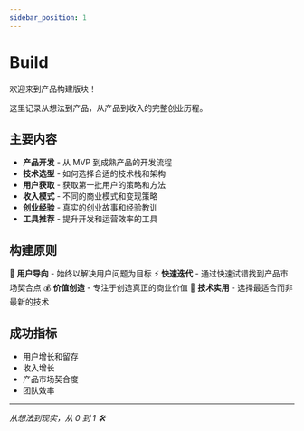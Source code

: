 ```yaml
---
sidebar_position: 1
---
```


# Build

欢迎来到产品构建版块！

这里记录从想法到产品，从产品到收入的完整创业历程。

## 主要内容

- **产品开发** - 从 MVP 到成熟产品的开发流程
- **技术选型** - 如何选择合适的技术栈和架构
- **用户获取** - 获取第一批用户的策略和方法
- **收入模式** - 不同的商业模式和变现策略
- **创业经验** - 真实的创业故事和经验教训
- **工具推荐** - 提升开发和运营效率的工具

## 构建原则

🎯 **用户导向** - 始终以解决用户问题为目标
⚡ **快速迭代** - 通过快速试错找到产品市场契合点
💰 **价值创造** - 专注于创造真正的商业价值
🔧 **技术实用** - 选择最适合而非最新的技术

## 成功指标

- 用户增长和留存
- 收入增长
- 产品市场契合度
- 团队效率

---

*从想法到现实，从 0 到 1 🛠️*
